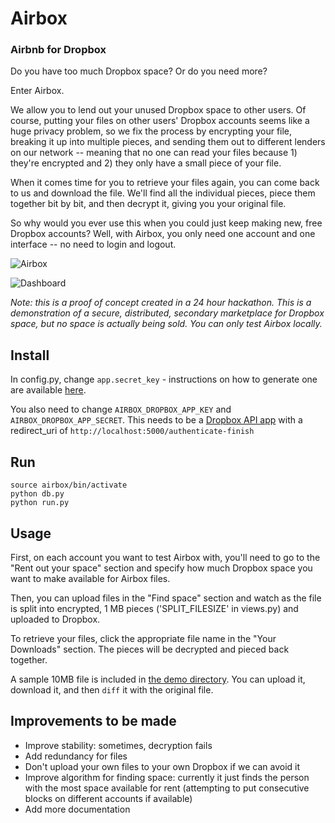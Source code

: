 # Airbox
### Airbnb for Dropbox

Do you have too much Dropbox space? Or do you need more?

Enter Airbox.

We allow you to lend out your unused Dropbox space to other users. Of course, putting your files on other users' Dropbox accounts seems like a huge privacy problem, so we fix the process by encrypting your file, breaking it up into multiple pieces, and sending them out to different lenders on our network -- meaning that no one can read your files because 1) they're encrypted and 2) they only have a small piece of your file.

When it comes time for you to retrieve your files again, you can come back to us and download the file. We'll find all the individual pieces, piece them together bit by bit, and then decrypt it, giving you your original file.

So why would you ever use this when you could just keep making new, free Dropbox accounts? Well, with Airbox, you only need one account and one interface -- no need to login and logout.

![Airbox](http://i.imgur.com/vkGXblD.png)

![Dashboard](http://i.imgur.com/3HqUrpW.png)

*Note: this is a proof of concept created in a 24 hour hackathon. This is a demonstration of a secure, distributed, secondary marketplace for Dropbox space, but no space is actually being sold. You can only test Airbox locally.*

## Install

In config.py, change `app.secret_key` - instructions on how to generate one are available [here](http://flask.pocoo.org/docs/0.10/quickstart/#sessions).

You also need to change `AIRBOX_DROPBOX_APP_KEY` and `AIRBOX_DROPBOX_APP_SECRET`. This needs to be a [Dropbox API app](https://www.dropbox.com/developers/apps) with a redirect_uri of `http://localhost:5000/authenticate-finish`

## Run

    source airbox/bin/activate
    python db.py
    python run.py

## Usage

First, on each account you want to test Airbox with, you'll need to go to the "Rent out your space" section and specify how much Dropbox space you want to make available for Airbox files.

Then, you can upload files in the "Find space" section and watch as the file is split into encrypted, 1 MB pieces ('SPLIT_FILESIZE' in views.py) and uploaded to Dropbox.

To retrieve your files, click the appropriate file name in the "Your Downloads" section. The pieces will be decrypted and pieced back together.

A sample 10MB file is included in [the demo directory](demo/sample.txt). You can upload it, download it, and then `diff` it with the original file.

## Improvements to be made

- Improve stability: sometimes, decryption fails
- Add redundancy for files
- Don't upload your own files to your own Dropbox if we can avoid it
- Improve algorithm for finding space: currently it just finds the person with the most space available for rent (attempting to put consecutive blocks on different accounts if available)
- Add more documentation
